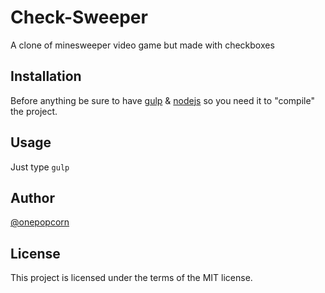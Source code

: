 # Check-Sweeper
A clone of minesweeper video game but made with checkboxes

## Installation
Before anything be sure to have [gulp](http://http://gulpjs.com/) & [nodejs](htt://nodejs.org) so you need it to "compile" the project.

## Usage
Just type `gulp`

## Author
[@onepopcorn](http://onepopcorn.com)

## License
This project is licensed under the terms of the MIT license.
